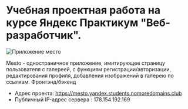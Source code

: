 Учебная проектная работа на курсе Яндекс Практикум "Веб-разработчик". 
===
![Приложение место](./frontend/src/images/screen)


 Mesto - одностраничное приложение, имитирующее страницу пользователя с галереей, с функциям регистрации/авторизации, редактирования профиля, добавления изображений в галерею по ссылкам. Фронтэнд/бэкенд

* Адрес проекта: https://mesto.yandex.students.nomoredomains.club
* Публичный IP-адрес сервера : 178.154.192.169
